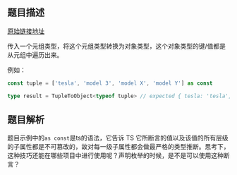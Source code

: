 ## 题目描述
[原始链接地址](https://github.com/type-challenges/type-challenges/blob/main/questions/00011-easy-tuple-to-object/README.zh-CN.md)

传入一个元组类型，将这个元组类型转换为对象类型，这个对象类型的键/值都是从元组中遍历出来。

例如：

```ts
const tuple = ['tesla', 'model 3', 'model X', 'model Y'] as const

type result = TupleToObject<typeof tuple> // expected { tesla: 'tesla', 'model 3': 'model 3', 'model X': 'model X', 'model Y': 'model Y'}
```

## 题目解析

题目示例中的`as const`是ts的语法，它告诉 TS 它所断言的值以及该值的所有层级的子属性都是不可篡改的，故对每一级子属性都会做最严格的类型推断。思考下，这种技巧还能在哪些项目中进行使用呢？声明枚举的时候，是不是可以使用这种断言？





